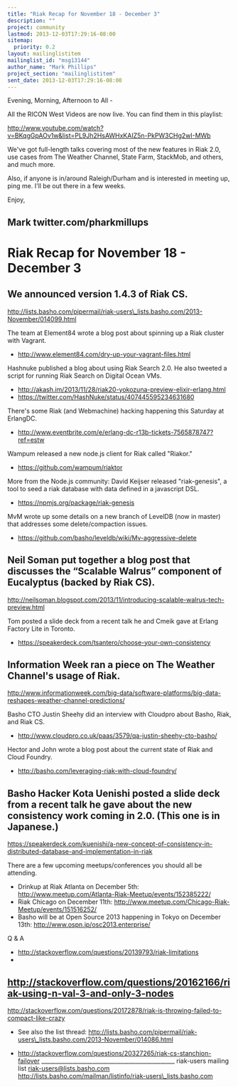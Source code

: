 ```yaml
---
title: "Riak Recap for November 18 - December 3"
description: ""
project: community
lastmod: 2013-12-03T17:29:16-08:00
sitemap:
  priority: 0.2
layout: mailinglistitem
mailinglist_id: "msg13144"
author_name: "Mark Phillips"
project_section: "mailinglistitem"
sent_date: 2013-12-03T17:29:16-08:00
---
```



Evening, Morning, Afternoon to All -

All the RICON West Videos are now live. You can find them in this playlist:

http://www.youtube.com/watch?v=BKqgGpAOv1w&list=PL9Jh2HsAWHxKAIZ5n-PkPW3CHg2wI-MWb

We've got full-length talks covering most of the new features in Riak
2.0, use cases from The Weather Channel, State Farm, StackMob, and others,
and much more.

Also, if anyone is in/around Raleigh/Durham and is interested in meeting
up, ping me. I'll be out there in a few weeks.

Enjoy,

Mark
twitter.com/pharkmillups
-----

Riak Recap for November 18 - December 3
===============================

We announced version 1.4.3 of Riak CS.
-
http://lists.basho.com/pipermail/riak-users\_lists.basho.com/2013-November/014099.html

The team at Element84 wrote a blog post about spinning up a Riak cluster
with Vagrant.
- http://www.element84.com/dry-up-your-vagrant-files.html

Hashnuke published a blog about using Riak Search 2.0. He also tweeted a
script for running Riak Search on Digital Ocean VMs.
- http://akash.im/2013/11/28/riak20-yokozuna-preview-elixir-erlang.html
- https://twitter.com/HashNuke/status/407445595234631680

There's some Riak (and Webmachine) hacking happening this Saturday at
ErlangDC.
- http://www.eventbrite.com/e/erlang-dc-r13b-tickets-7565878747?ref=estw

Wampum released a new node.js client for Riak called "Riakor."
- https://github.com/wampum/riaktor

More from the Node.js community: David Keijser released "riak-genesis", a
tool to seed a riak database with data defined in a javascript DSL.
- https://npmjs.org/package/riak-genesis

MvM wrote up some details on a new branch of LevelDB (now in master) that
addresses some delete/compaction issues.
- https://github.com/basho/leveldb/wiki/Mv-aggressive-delete

Neil Soman put together a blog post that discusses the “Scalable Walrus”
component of Eucalyptus (backed by Riak CS).
-
http://neilsoman.blogspot.com/2013/11/introducing-scalable-walrus-tech-preview.html

Tom posted a slide deck from a recent talk he and Cmeik gave at Erlang
Factory Lite in Toronto.
- https://speakerdeck.com/tsantero/choose-your-own-consistency

Information Week ran a piece on The Weather Channel's usage of Riak.
-
http://www.informationweek.com/big-data/software-platforms/big-data-reshapes-weather-channel-predictions/

Basho CTO Justin Sheehy did an interview with Cloudpro about Basho, Riak,
and Riak CS.
- http://www.cloudpro.co.uk/paas/3579/qa-justin-sheehy-cto-basho/

Hector and John wrote a blog post about the current state of Riak and Cloud
Foundry.
- http://basho.com/leveraging-riak-with-cloud-foundry/

Basho Hacker Kota Uenishi posted a slide deck from a recent talk he gave
about the new consistency work coming in 2.0. (This one is in Japanese.)
-
https://speakerdeck.com/kuenishi/a-new-concept-of-consistency-in-distributed-database-and-implementation-in-riak

There are a few upcoming meetups/conferences you should all be attending.
- Drinkup at Riak Atlanta on December 5th:
http://www.meetup.com/Atlanta-Riak-Meetup/events/152385222/
- Riak Chicago on December 11th:
http://www.meetup.com/Chicago-Riak-Meetup/events/151516252/
- Basho will be at Open Source 2013 happening in Tokyo on December 13th:
http://www.ospn.jp/osc2013.enterprise/

Q & A

- http://stackoverflow.com/questions/20139793/riak-limitations
-
http://stackoverflow.com/questions/20162166/riak-using-n-val-3-and-only-3-nodes
-
http://stackoverflow.com/questions/20172878/riak-is-throwing-failed-to-compact-like-crazy
 + See also the list thread:
http://lists.basho.com/pipermail/riak-users\_lists.basho.com/2013-November/014086.html
- http://stackoverflow.com/questions/20327265/riak-cs-stanchion-failover
\_\_\_\_\_\_\_\_\_\_\_\_\_\_\_\_\_\_\_\_\_\_\_\_\_\_\_\_\_\_\_\_\_\_\_\_\_\_\_\_\_\_\_\_\_\_\_
riak-users mailing list
riak-users@lists.basho.com
http://lists.basho.com/mailman/listinfo/riak-users\_lists.basho.com

